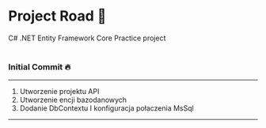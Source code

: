 # Project Road 🌌
C# .NET Entity Framework Core Practice project
<br><br>
### Initial Commit 🔥

***

1. Utworzenie projektu API
2. Utworzenie encji bazodanowych
3. Dodanie DbContextu I konfiguracja połaczenia MsSql

***
